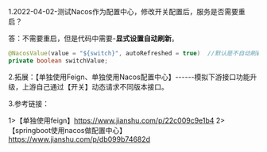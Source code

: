 1.2022-04-02-测试Nacos作为配置中心，修改开关配置后，服务是否需要重启？

答：不需要重启，但是代码中需要-**显式设置自动刷新**。

```java
@NacosValue(value = "${switch}", autoRefreshed = true)  //默认是不自动刷新的
private boolean switchValue;
```

2.拓展：【单独使用Feign、单独使用Nacos配置中心】------模拟下游接口功能升级，上游自己通过【开关】动态请求不同版本接口。


3.参考链接：

1>【单独使用feign】https://www.jianshu.com/p/22c009c9e1b4
2>【springboot使用nacos做配置中心】https://www.jianshu.com/p/db099b74682d